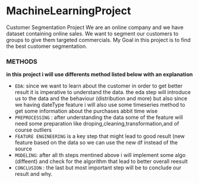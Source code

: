 # MachineLearningProject
Customer Segmentation Project
We are an online company and we have dataset containing online sales.
We want to segment our customers to groups to give them targeted commercials.
My Goal in this project is to find the best customer segmentation.

### METHODS

**in this project i will use differents method listed below with an explanation**

- `EDA`: since we want to learn about the customer in order to get better result it is imperative to understand the data. the eda step will introduce us to the data and the behaviour (distribution and more) but also since we having dateType feature i will also use some timeseries method to get some information about the purchases abbit time wise
- `PREPROCESSING` : after understanding the data some of the feature will need some preparation like droping,cleaning,transformation,and of course outliers
- `FEATURE ENGINEERING` is a key step that might lead to good result (new feature based on the data so we can use the new df instead of the source
- `MODELING`: after all th steps mentined above i will implement some algo (diffeent) and check for the algorithm that lead to better overall reesult 
- `CONCLUSION` : the last but most important step will be to conclude our result and why.
